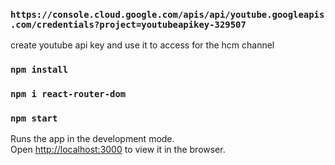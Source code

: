 ### `https://console.cloud.google.com/apis/api/youtube.googleapis.com/credentials?project=youtubeapikey-329507 `
create youtube api key and use it to access  for the hcm channel


### `npm install`

### `npm i react-router-dom`

### `npm start`

Runs the app in the development mode.<br>
Open [http://localhost:3000](http://localhost:3000) to view it in the browser.

